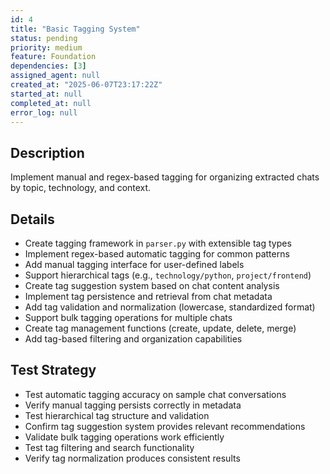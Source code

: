 ```yaml
---
id: 4
title: "Basic Tagging System"
status: pending
priority: medium
feature: Foundation
dependencies: [3]
assigned_agent: null
created_at: "2025-06-07T23:17:22Z"
started_at: null
completed_at: null
error_log: null
---
```


## Description

Implement manual and regex-based tagging for organizing extracted chats by topic, technology, and context.

## Details

- Create tagging framework in `parser.py` with extensible tag types
- Implement regex-based automatic tagging for common patterns
- Add manual tagging interface for user-defined labels
- Support hierarchical tags (e.g., `technology/python`, `project/frontend`)
- Create tag suggestion system based on chat content analysis
- Implement tag persistence and retrieval from chat metadata
- Add tag validation and normalization (lowercase, standardized format)
- Support bulk tagging operations for multiple chats
- Create tag management functions (create, update, delete, merge)
- Add tag-based filtering and organization capabilities

## Test Strategy

- Test automatic tagging accuracy on sample chat conversations
- Verify manual tagging persists correctly in metadata
- Test hierarchical tag structure and validation
- Confirm tag suggestion system provides relevant recommendations
- Validate bulk tagging operations work efficiently
- Test tag filtering and search functionality
- Verify tag normalization produces consistent results
